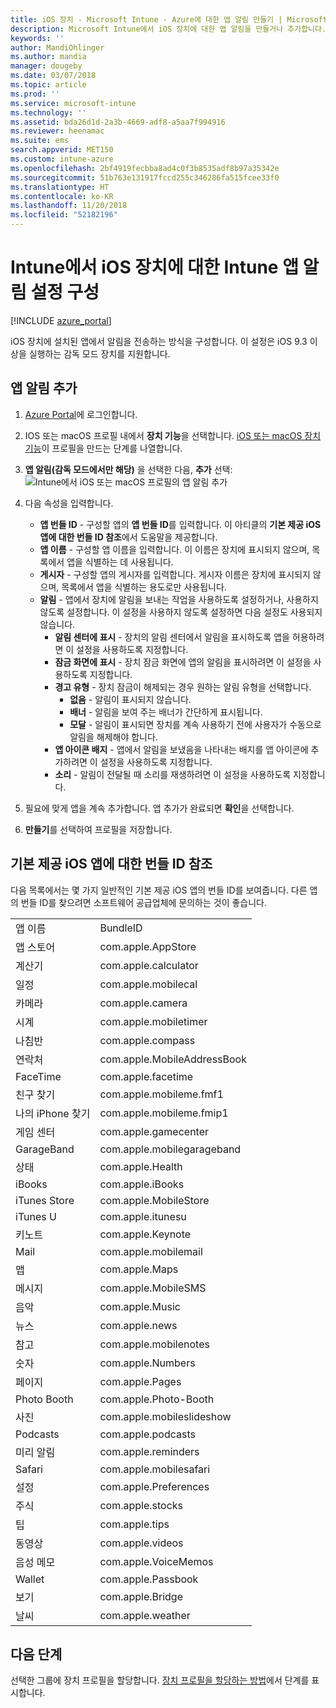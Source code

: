 ```yaml
---
title: iOS 장치 - Microsoft Intune - Azure에 대한 앱 알림 만들기 | Microsoft Docs
description: Microsoft Intune에서 iOS 장치에 대한 앱 알림을 만들거나 추가합니다. 알림을 보낼 앱을 선택하고 잠금 화면에서 알림 설정을 구성하고 소리를 사용하고 경고 유형을 선택하고 배지를 추가합니다.
keywords: ''
author: MandiOhlinger
ms.author: mandia
manager: dougeby
ms.date: 03/07/2018
ms.topic: article
ms.prod: ''
ms.service: microsoft-intune
ms.technology: ''
ms.assetid: bda26d1d-2a3b-4669-adf8-a5aa7f994916
ms.reviewer: heenamac
ms.suite: ems
search.appverid: MET150
ms.custom: intune-azure
ms.openlocfilehash: 2bf4919fecbba8ad4c0f3b8535adf8b97a35342e
ms.sourcegitcommit: 51b763e131917fccd255c346286fa515fcee33f0
ms.translationtype: HT
ms.contentlocale: ko-KR
ms.lasthandoff: 11/20/2018
ms.locfileid: "52182196"
---
```

# <a name="configure-app-notifications-settings-on-ios-devices-in-intune"></a>Intune에서 iOS 장치에 대한 Intune 앱 알림 설정 구성

[!INCLUDE [azure_portal](./includes/azure_portal.md)]

iOS 장치에 설치된 앱에서 알림을 전송하는 방식을 구성합니다. 이 설정은 iOS 9.3 이상을 실행하는 감독 모드 장치를 지원합니다.

## <a name="add-the-app-notification"></a>앱 알림 추가

1. [Azure Portal](https://portal.azure.com)에 로그인합니다.
2. IOS 또는 macOS 프로필 내에서 **장치 기능**을 선택합니다. [iOS 또는 macOS 장치 기능](device-features-configure.md)이 프로필을 만드는 단계를 나열합니다.
3. **앱 알림(감독 모드에서만 해당)** 을 선택한 다음, **추가** 선택: ![Intune에서 iOS 또는 macOS 프로필의 앱 알림 추가](./media/ios-macos-app-notifications.png)
4. 다음 속성을 입력합니다.

   - **앱 번들 ID** - 구성할 앱의 **앱 번들 ID**를 입력합니다. 이 아티클의 **기본 제공 iOS 앱에 대한 번들 ID 참조**에서 도움말을 제공합니다.
   - **앱 이름** - 구성할 앱 이름을 입력합니다. 이 이름은 장치에 표시되지 않으며, 목록에서 앱을 식별하는 데 사용됩니다.
   - **게시자** - 구성할 앱의 게시자를 입력합니다. 게시자 이름은 장치에 표시되지 않으며, 목록에서 앱을 식별하는 용도로만 사용됩니다.
   - **알림** - 앱에서 장치에 알림을 보내는 작업을 사용하도록 설정하거나, 사용하지 않도록 설정합니다. 이 설정을 사용하지 않도록 설정하면 다음 설정도 사용되지 않습니다.
     - **알림 센터에 표시** - 장치의 알림 센터에서 알림을 표시하도록 앱을 허용하려면 이 설정을 사용하도록 지정합니다.
     - **잠금 화면에 표시** - 장치 잠금 화면에 앱의 알림을 표시하려면 이 설정을 사용하도록 지정합니다.
     - **경고 유형** - 장치 잠금이 해제되는 경우 원하는 알림 유형을 선택합니다.
       - **없음** - 알림이 표시되지 않습니다.
       - **배너** - 알림을 보여 주는 배너가 간단하게 표시됩니다.
       - **모달** - 알림이 표시되면 장치를 계속 사용하기 전에 사용자가 수동으로 알림을 해제해야 합니다.
     - **앱 아이콘 배지** - 앱에서 알림을 보냈음을 나타내는 배지를 앱 아이콘에 추가하려면 이 설정을 사용하도록 지정합니다.
     - **소리** - 알림이 전달될 때 소리를 재생하려면 이 설정을 사용하도록 지정합니다.

5. 필요에 맞게 앱을 계속 추가합니다. 앱 추가가 완료되면 **확인**을 선택합니다.
6. **만들기**를 선택하여 프로필을 저장합니다.

## <a name="bundle-id-reference-for-built-in-ios-apps"></a>기본 제공 iOS 앱에 대한 번들 ID 참조

다음 목록에서는 몇 가지 일반적인 기본 제공 iOS 앱의 번들 ID를 보여줍니다. 다른 앱의 번들 ID를 찾으려면 소프트웨어 공급업체에 문의하는 것이 좋습니다.

|||
|-|-|
|앱 이름|BundleID|
|앱 스토어|com.apple.AppStore|
|계산기|com.apple.calculator|
|일정|com.apple.mobilecal|
|카메라|com.apple.camera|
|시계|com.apple.mobiletimer|
|나침반|com.apple.compass|
|연락처|com.apple.MobileAddressBook|
|FaceTime|com.apple.facetime|
|친구 찾기|com.apple.mobileme.fmf1|
|나의 iPhone 찾기|com.apple.mobileme.fmip1|
|게임 센터|com.apple.gamecenter|
|GarageBand|com.apple.mobilegarageband|
|상태|com.apple.Health|
|iBooks|com.apple.iBooks|
|iTunes Store|com.apple.MobileStore|
|iTunes U|com.apple.itunesu|
|키노트|com.apple.Keynote|
|Mail|com.apple.mobilemail|
|맵|com.apple.Maps|
|메시지|com.apple.MobileSMS|
|음악|com.apple.Music|
|뉴스|com.apple.news|
|참고|com.apple.mobilenotes|
|숫자|com.apple.Numbers|
|페이지|com.apple.Pages|
|Photo Booth|com.apple.Photo-Booth|
|사진|com.apple.mobileslideshow|
|Podcasts|com.apple.podcasts|
|미리 알림|com.apple.reminders|
|Safari|com.apple.mobilesafari|
|설정|com.apple.Preferences|
|주식|com.apple.stocks|
|팁|com.apple.tips|
|동영상|com.apple.videos|
|음성 메모|com.apple.VoiceMemos|
|Wallet|com.apple.Passbook|
|보기|com.apple.Bridge|
|날씨|com.apple.weather|

## <a name="next-steps"></a>다음 단계

선택한 그룹에 장치 프로필을 할당합니다. [장치 프로필을 할당하는 방법](device-profile-assign.md)에서 단계를 표시합니다.